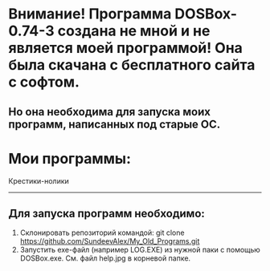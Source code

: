 # Внимание! Программа DOSBox-0.74-3 создана не мной и не является моей программой! Она была скачана с бесплатного сайта с софтом. 
Но она необходима для запуска моих программ, написанных под старые ОС.
--------------------------------------------------------------
# Мои программы:
Крестики-нолики



--------------------------------------------------------------
## Для запуска программ необходимо:
1. Склонировать репозиторий командой: git clone https://github.com/SundeevAlex/My_Old_Programs.git
2. Запустить exe-файл (например LOG.EXE) из нужной паки с помощью DOSBox.exe. См. файл help.jpg в корневой папке.
